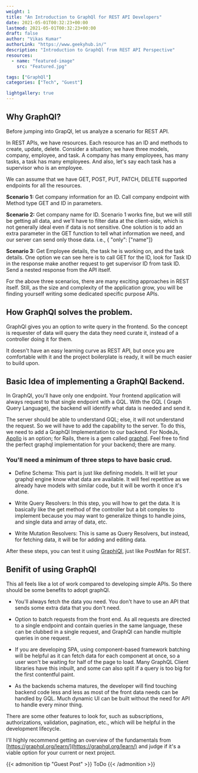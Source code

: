 ```yaml
---
weight: 1
title: "An Introduction to GraphQl for REST API Developers"
date: 2021-05-01T00:32:23+00:00
lastmod: 2021-05-01T00:32:23+00:00
draft: false
author: "Vikas Kumar"
authorLink: "https://www.geekyhub.in/"
description: "Introduction to GraphQl from REST API Perspective"
resources:
  - name: "featured-image"
    src: "Featured.jpg"

tags: ["GraphQl"]
categories: ["Tech", "Guest"]

lightgallery: true
---
```


## Why GraphQl? 

Before jumping into GrapQl, let us analyze a scenario for REST API.

In REST APIs, we have resources. Each resource has an ID and methods to create, update, delete. 
Consider a situation; we have three models, company, employee, and task.  A company has many employees, has many tasks, a task has many employees. And also, let's say each task has a supervisor who is an employee. 

We can assume that we have GET, POST, PUT, PATCH, DELETE supported endpoints for all the resources.
 
**Scenario 1:** Get company information for an ID. Call company endpoint with Method type GET and ID in parameters.

**Scenario 2:** Get company name for ID. Scenario 1 works fine, but we will still be getting all data, and we'll have to filter data at the client-side, which is not generally ideal even if data is not sensitive. One solution is to add an extra parameter in the GET function to tell what information we need, and our server can send only those data. i.e., { "only": ["name"]}

**Scenario 3:** Get Employee details, the task he is working on, and the task details. One option we can see here is to call GET for the ID, look for Task ID in the response make another request to get supervisor ID from task ID. Send a nested response from the API itself. 

For the above three scenarios, there are many exciting approaches in REST itself. Still, as the size and complexity of the application grow, you will be finding yourself writing some dedicated specific purpose APIs.

## How GraphQl solves the problem.

GraphQl gives you an option to write query in the frontend. So the concept is requester of data will query the data they need curate it, instead of a controller doing it for them.

It doesn't have an easy learning curve as REST API, but once you are comfortable with it and the project boilerplate is ready, it will be much easier to build upon.

## Basic Idea of implementing a GraphQl Backend.

In GraphQl, you'll have only one endpoint. Your frontend application will always request to that single endpoint with a GQL. With the GQL ( Graph Query Language), the backend will identify what data is needed and send it.

The server should be able to understand GQL; else, it will not understand the request. So we will have to add the capability to the server. To do this, we need to add a GraphQl Implementation to our backend. For NodeJs, [Apollo](https://www.apollographql.com/docs/apollo-server/) is an option; for Rails, there is a gem called [graphql](https://graphql-ruby.org/). Feel free to find the perfect graphql implementation for your backend; there are many.

### You'll need a minimum of three steps to have basic crud.

* Define Schema: This part is just like defining models. It will let your graphql engine know what data are available. It will feel repetitive as we already have models with similar code, but it will be worth it once it's done.

* Write Query Resolvers: In this step, you will how to get the data. It is basically like the get method of the controller but a bit complex to implement because you may want to generalize things to handle joins, and single data and array of data, etc.

* Write Mutation Resolvers: This is same as Query Resolvers, but instead, for fetching data, it will be for adding and editing data.

After these steps, you can test it using [GraphiQl](https://graphql-dotnet.github.io/docs/getting-started/graphiql/), just like PostMan for REST.

## Benifit of using GraphQl

This all feels like a lot of work compared to developing simple APIs. So there should be some benefits to adopt graphQl.

- You'll always fetch the data you need. You don't have to use an API that sends some extra data that you don't need.

- Option to batch requests from the front end. As all requests are directed to a single endpoint and contain queries in the same language, these can be clubbed in a single request, and GraphQl can handle multiple queries in one request.

- If you are developing SPA, using component-based framework batching will be helpful as it can fetch data for each component at once, so a user won't be waiting for half of the page to load. Many GraphQL Client libraries have this inbuilt, and some can also split if a query is too big for the first contentful paint.

- As the backends schema matures, the developer will find touching backend code less and less as most of the front data needs can be handled by GQL. Much dynamic UI can be built without the need for API to handle every minor thing.

There are some other features to look for, such as subscriptions, authorizations, validation, pagination, etc., which will be helpful in the development lifecycle.

I'll highly recommend getting an overview of the fundamentals from [https://graphql.org/learn/](https://graphql.org/learn/) and judge if it's a viable option for your current or next project.

{{< admonition tip "Guest Post" >}}
ToDo
{{< /admonition >}}
